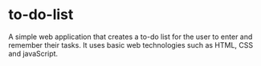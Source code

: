 # to-do-list
A simple web application that creates a to-do list for the user to enter and remember their tasks. It uses basic web technologies such as HTML, CSS and javaScript.
